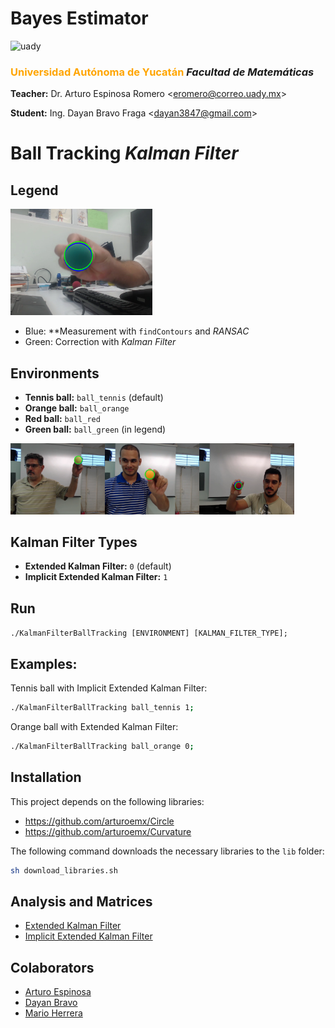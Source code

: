 # Bayes Estimator

<img src="https://uady.mx/assets/img/logo_uady.svg" width="15%" alt="uady">

### <font color='orange'>Universidad Autónoma de Yucatán</font> _Facultad de Matemáticas_

**Teacher:** Dr. Arturo Espinosa Romero <[eromero@correo.uady.mx](mailto:eromero@correo.uady.mx)>

**Student:** Ing. Dayan Bravo Fraga <[dayan3847@gmail.com](mailto:dayan3847@gmail.com)>

# Ball Tracking *Kalman Filter*

## Legend

<img alt="ball_green" src="doc/ex_ball_green.png" width="45%"/>

* Blue: **Measurement with `findContours` and *RANSAC*
* Green: Correction with *Kalman Filter*

## Environments

* **Tennis ball:** `ball_tennis` (default)
* **Orange ball:** `ball_orange`
* **Red ball:** `ball_red`
* **Green ball:** `ball_green` (in legend)

<img alt="ball_green" src="doc/ex_ball_tennis.png" width="30%"/><img alt="ball_green" src="doc/ex_ball_orange.png" width="30%"/><img alt="ball_green" src="doc/ex_ball_red.png" width="30%"/>

## Kalman Filter Types

* **Extended Kalman Filter:** `0` (default)
* **Implicit Extended Kalman Filter:** `1`

## Run

`./KalmanFilterBallTracking [ENVIRONMENT] [KALMAN_FILTER_TYPE];`

## Examples:

Tennis ball with Implicit Extended Kalman Filter:

```sh
./KalmanFilterBallTracking ball_tennis 1;
```

Orange ball with Extended Kalman Filter:

```sh
./KalmanFilterBallTracking ball_orange 0;
```

## Installation

This project depends on the following libraries:

* https://github.com/arturoemx/Circle
* https://github.com/arturoemx/Curvature

The following command downloads the necessary libraries to the `lib` folder:

```sh
sh download_libraries.sh
```

## Analysis and Matrices

* [Extended Kalman Filter](doc/ball_tracking_kalman_filter_extended.ipynb)
* [Implicit Extended Kalman Filter](doc/ball_tracking_kalman_filter_extended_implicit.ipynb)

## Colaborators

* [Arturo Espinosa](https://github.com/arturoemx)
* [Dayan Bravo](https://github.com/dayan3847)
* [Mario Herrera](https://github.com/mario-infor)
